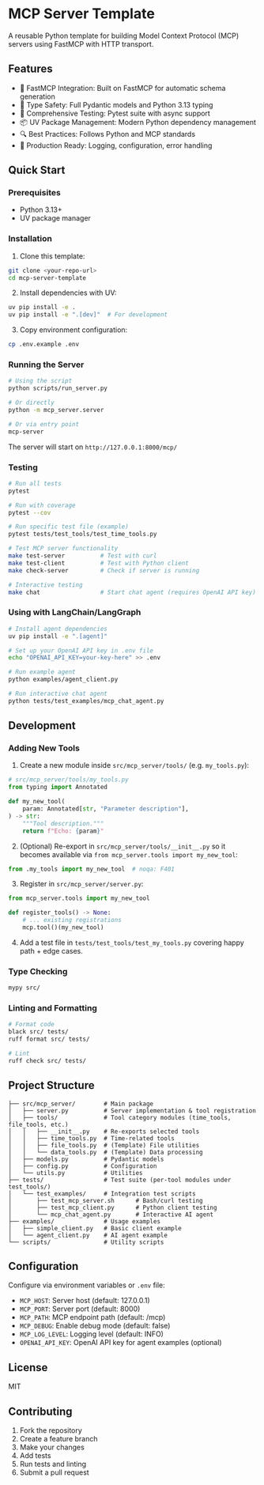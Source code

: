 # MCP Server Template

A reusable Python template for building Model Context Protocol (MCP) servers using FastMCP with HTTP transport.

## Features

- 🚀 FastMCP Integration: Built on FastMCP for automatic schema generation
- 🔧 Type Safety: Full Pydantic models and Python 3.13 typing
- 🧪 Comprehensive Testing: Pytest suite with async support
- 📦 UV Package Management: Modern Python dependency management
- 🔍 Best Practices: Follows Python and MCP standards
- 🎯 Production Ready: Logging, configuration, error handling

## Quick Start

### Prerequisites

- Python 3.13+
- UV package manager

### Installation

1. Clone this template:
```bash
git clone <your-repo-url>
cd mcp-server-template
```

2. Install dependencies with UV:
```bash
uv pip install -e .
uv pip install -e ".[dev]"  # For development
```

3. Copy environment configuration:
```bash
cp .env.example .env
```

### Running the Server

```bash
# Using the script
python scripts/run_server.py

# Or directly
python -m mcp_server.server

# Or via entry point
mcp-server
```

The server will start on `http://127.0.0.1:8000/mcp/`

### Testing

```bash
# Run all tests
pytest

# Run with coverage
pytest --cov

# Run specific test file (example)
pytest tests/test_tools/test_time_tools.py

# Test MCP server functionality
make test-server          # Test with curl
make test-client          # Test with Python client
make check-server         # Check if server is running

# Interactive testing
make chat                 # Start chat agent (requires OpenAI API key)
```

### Using with LangChain/LangGraph

```bash
# Install agent dependencies
uv pip install -e ".[agent]"

# Set up your OpenAI API key in .env file
echo "OPENAI_API_KEY=your-key-here" >> .env

# Run example agent
python examples/agent_client.py

# Run interactive chat agent
python tests/test_examples/mcp_chat_agent.py
```

## Development

### Adding New Tools

1. Create a new module inside `src/mcp_server/tools/` (e.g. `my_tools.py`):
```python
# src/mcp_server/tools/my_tools.py
from typing import Annotated

def my_new_tool(
    param: Annotated[str, "Parameter description"],
) -> str:
    """Tool description."""
    return f"Echo: {param}"
```

2. (Optional) Re-export in `src/mcp_server/tools/__init__.py` so it becomes available via `from mcp_server.tools import my_new_tool`:
```python
from .my_tools import my_new_tool  # noqa: F401
```

3. Register in `src/mcp_server/server.py`:
```python
from mcp_server.tools import my_new_tool

def register_tools() -> None:
    # ... existing registrations
    mcp.tool()(my_new_tool)
```

4. Add a test file in `tests/test_tools/test_my_tools.py` covering happy path + edge cases.

### Type Checking

```bash
mypy src/
```

### Linting and Formatting

```bash
# Format code
black src/ tests/
ruff format src/ tests/

# Lint
ruff check src/ tests/
```

## Project Structure

```
├── src/mcp_server/        # Main package
│   ├── server.py          # Server implementation & tool registration
│   ├── tools/             # Tool category modules (time_tools, file_tools, etc.)
│   │   ├── __init__.py    # Re-exports selected tools
│   │   ├── time_tools.py  # Time-related tools
│   │   ├── file_tools.py  # (Template) File utilities
│   │   └── data_tools.py  # (Template) Data processing
│   ├── models.py          # Pydantic models
│   ├── config.py          # Configuration
│   └── utils.py           # Utilities
├── tests/                 # Test suite (per-tool modules under test_tools/)
│   └── test_examples/     # Integration test scripts
│       ├── test_mcp_server.sh      # Bash/curl testing
│       ├── test_mcp_client.py      # Python client testing
│       └── mcp_chat_agent.py       # Interactive AI agent
├── examples/              # Usage examples
│   ├── simple_client.py   # Basic client example
│   └── agent_client.py    # AI agent example
└── scripts/               # Utility scripts
```

## Configuration

Configure via environment variables or `.env` file:

- `MCP_HOST`: Server host (default: 127.0.0.1)
- `MCP_PORT`: Server port (default: 8000)
- `MCP_PATH`: MCP endpoint path (default: /mcp)
- `MCP_DEBUG`: Enable debug mode (default: false)
- `MCP_LOG_LEVEL`: Logging level (default: INFO)
- `OPENAI_API_KEY`: OpenAI API key for agent examples (optional)

## License

MIT

## Contributing

1. Fork the repository
2. Create a feature branch
3. Make your changes
4. Add tests
5. Run tests and linting
6. Submit a pull request
